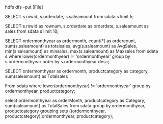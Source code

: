 hdfs dfs -put [File]

SELECT 
s.rowid,
s.orderdate,
s.saleamount
from sdata s 
limit 5;


SELECT 
s.rowid as rownum,
s.orderdate as orderdate,
s.saleamount as sales
from sdata s 
limit 10; 


SELECT 
ordermonthyear as ordermonth,
count(*) as ordercount, 
sum(s.saleamount) as totalsales,
avg(s.saleamount) as AvgSales, 
min(s.saleamount) as minsales, 
max(s.saleamount) as Maxsales
from sdata s 
where lower(ordermonthyear) != 'ordermonthyear'
group by s.ordermonthyear
order by s.ordermonthyear desc;

SELECT
ordermonthyear as ordermonth,
productcategory as category, 
sum(saleamount) as Totalsales

From sdata
where lower(ordermonthyear) != 'ordermonthyear'
group by ordermonthyear, productcategory; 



select 
  ordermonthyear as orderMonth,
  productcategory as Category,
  sum(saleamount) as TotalSales
from
  sdata
group by
  ordermonthyear,
  productcategory
grouping sets
  ((ordermonthyear, productcategory),ordermonthyear, productcategory);


